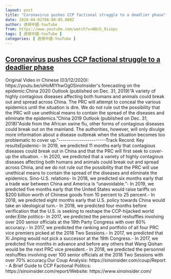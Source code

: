 ```yaml
---
layout: post
title: "Coronavirus pushes CCP factional struggle to a deadlier phase"
date: 2020-04-01T06:00:05.000Z
author: 透視中國-YouTube
from: https://www.youtube.com/watch?v=N8cG_9iiopc
tags: [ 透視中國-YouTube ]
categories: [ 透視中國-YouTube ]
---
```

<!--1585720805000-->
[Coronavirus pushes CCP factional struggle to a deadlier phase](https://www.youtube.com/watch?v=N8cG_9iiopc)
------

<div>
Original Video in Chinese (03/12/2020): https://youtu.be/oHoMIYhwOg0SinoInsider's forecasting on the epidemic:China 2020 Outlook (published on Dec. 31, 2019)“A variety of highly contagious diseases affecting both humans and animals could break out and spread across China. The PRC will attempt to conceal the various epidemics until the situation is dire. We do not rule out the possibility that the PRC will use unethical means to contain the spread of the diseases and eliminate the epidemics.”China 2019 Outlook (published on Dec. 31, 2018)"Aside from the African swine flu, other forms of contagious diseases could break out on the mainland. The authorities, however, will only divulge more information about a disease outbreak when the situation becomes too problematic to cover up."-----------------------Track Record: Key resultsEpidemic- In 2019, we predicted 11 months early that contagious diseases could break out in China and that the PRC will first seek to cover-up the situation. - In 2020, we predicted that a variety of highly contagious diseases affecting both humans and animals could break out and spread across China, and we do not rule out the possibility that the PRC will use unethical means to contain the spread of the diseases and eliminate the epidemics. Sino-U.S. relations- In 2018, we predicted six months early that a trade war between China and America is “unavoidable.”- In 2019, we predicted five months early that the United States would raise tariffs on $200 billion worth of Chinese goods from 10 percent to 25 percent.- In 2018, we predicted eight months early that U.S. policy towards China would take an ideological turn.- In 2018, we predicted four months before verification that the U.S. is seeking to reshape the CCP-hijacked world order.Elite politics- In 2017, we predicted the personnel reshuffles involving over 200 senior officials at the 19th Party Congress with over 80% accuracy.- In 2017, we predicted the ranking and portfolio of all four PRC vice premiers picked at the 2018 Two Sessions.- In 2017, we predicted that Xi Jinping would not pick a successor at the 19th Congress.- In 2017, we predicted five months in advance and before any others that Wang Qishan would be the next PRC vice president.- In 2018, we predicted the personnel reshuffles involving over 100 senior officials at the 2018 Two Sessions with over 70% accuracy.Our Coup Analysis: https://sinoinsider.com/coup/Report - A Brief Guide to CCP Factional Politics: https://sinoinsider.com/report/Website: https://www.sinoinsider.com/
</div>
